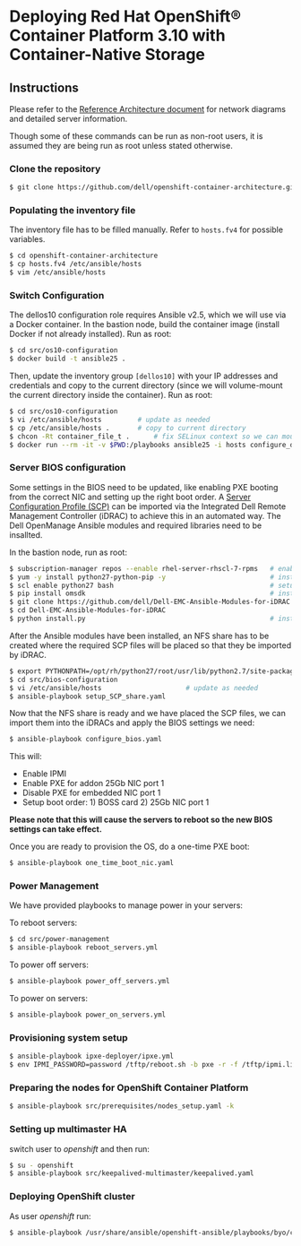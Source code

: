 # Deploying Red Hat OpenShift® Container Platform 3.10 with Container-Native Storage

## Instructions
Please refer to the [Reference Architecture document](https://tbd.pdf) for network diagrams and detailed server information.

Though some of these commands can be run as non-root users, it is assumed they are being run as root unless stated otherwise.

### Clone the repository
```bash
$ git clone https://github.com/dell/openshift-container-architecture.git
```

### Populating the inventory file
The inventory file has to be filled manually.
Refer to `hosts.fv4` for possible variables.

```bash
$ cd openshift-container-architecture
$ cp hosts.fv4 /etc/ansible/hosts
$ vim /etc/ansible/hosts
```

### Switch Configuration
The dellos10 configuration role requires Ansible v2.5, which we will use via a Docker container. In the bastion node, build the container image (install Docker if not already installed). Run as root:

```bash
$ cd src/os10-configuration
$ docker build -t ansible25 .
```

Then, update the inventory group `[dellos10]` with your IP addresses and credentials and copy to the current directory (since we will volume-mount the current directory inside the container). Run as root:

```bash
$ cd src/os10-configuration
$ vi /etc/ansible/hosts			# update as needed
$ cp /etc/ansible/hosts .		# copy to current directory
$ chcon -Rt container_file_t .		# fix SELinux context so we can mount in container
$ docker run --rm -it -v $PWD:/playbooks ansible25 -i hosts configure_dellos10.yaml
```

### Server BIOS configuration
Some settings in the BIOS need to be updated, like enabling PXE booting from the correct NIC and setting up the right boot order. A [Server Configuration Profile (SCP)](https://dell.to/2NpRJ9a) can be imported via the Integrated Dell Remote Management Controller (iDRAC) to achieve this in an automated way. The Dell OpenManage Ansible modules and required libraries need to be insallted. 

In the bastion node, run as root:

```bash
$ subscription-manager repos --enable rhel-server-rhscl-7-rpms   # enable Software Collections repo
$ yum -y install python27-python-pip -y                          # install pip
$ scl enable python27 bash                                       # setup pip from RHSCL
$ pip install omsdk                                              # install OpenManage SDK
$ git clone https://github.com/dell/Dell-EMC-Ansible-Modules-for-iDRAC.git
$ cd Dell-EMC-Ansible-Modules-for-iDRAC
$ python install.py                                              # install Ansible modules
```

After the Ansible modules have been installed, an NFS share has to be created where the required SCP files will be placed so that they be imported by iDRAC.

```bash
$ export PYTHONPATH=/opt/rh/python27/root/usr/lib/python2.7/site-packages    # may want to put in .bashrc
$ cd src/bios-configuration
$ vi /etc/ansible/hosts						# update as needed
$ ansible-playbook setup_SCP_share.yaml
```

Now that the NFS share is ready and we have placed the SCP files, we can import them into the iDRACs and apply the BIOS settings we need:

```bash
$ ansible-playbook configure_bios.yaml
```

This will:

- Enable IPMI
- Enable PXE for addon 25Gb NIC port 1
- Disable PXE for embedded NIC port 1
- Setup boot order: 1) BOSS card 2) 25Gb NIC port 1

**Please note that this will cause the servers to reboot so the new BIOS settings can take effect.**

Once you are ready to provision the OS, do a one-time PXE boot:

```bash
$ ansible-playbook one_time_boot_nic.yaml
```

### Power Management

We have provided playbooks to manage power in your servers:

To reboot servers:

```bash
$ cd src/power-management
$ ansible-playbook reboot_servers.yml
```

To power off servers:
```bash
$ ansible-playbook power_off_servers.yml
```

To power on servers:
```bash
$ ansible-playbook power_on_servers.yml
```

### Provisioning system setup

```bash
$ ansible-playbook ipxe-deployer/ipxe.yml
$ env IPMI_PASSWORD=password /tftp/reboot.sh -b pxe -r -f /tftp/ipmi.list.txt
```

### Preparing the nodes for OpenShift Container Platform

```bash
$ ansible-playbook src/prerequisites/nodes_setup.yaml -k
```

### Setting up multimaster HA
switch user to *openshift* and then run:

```bash
$ su - openshift
$ ansible-playbook src/keepalived-multimaster/keepalived.yaml
```

### Deploying OpenShift cluster
As user *openshift* run:

```bash
$ ansible-playbook /usr/share/ansible/openshift-ansible/playbooks/byo/config.yml
```
